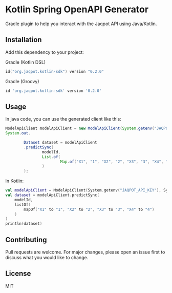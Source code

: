 # Kotlin Spring OpenAPI Generator

Gradle plugin to help you interact with the Jaqpot API using Java/Kotlin.

## Installation

Add this dependency to your project:

Gradle (Kotlin DSL)

```kotlin
id("org.jaqpot.kotlin-sdk") version "0.2.0"
```

Gradle (Groovy)

```groovy
id 'org.jaqpot.kotlin-sdk' version '0.2.0'
``` 

## Usage

In java code, you can use the generated client like this:

```java
ModelApiClient modelApiClient = new ModelApiClient(System.getenv("JAQPOT_API_KEY"), System.getenv("JAQPOT_API_SECRET"));
System.out.

        Dataset dataset = modelApiClient
        .predictSync(
                modelId,
                List.of(
                        Map.of("X1", "1", "X2", "2", "X3", "3", "X4", "4")
                )
        );
```

In Kotlin:

```kotlin
val modelApiClient = ModelApiClient(System.getenv("JAQPOT_API_KEY"), System.getenv("JAQPOT_API_SECRET"))
val dataset = modelApiClient.predictSync(
    modelId,
    listOf(
        mapOf("X1" to "1", "X2" to "2", "X3" to "3", "X4" to "4")
    )
)
println(dataset)
```

## Contributing

Pull requests are welcome. For major changes, please open an issue first
to discuss what you would like to change.

## License

MIT
